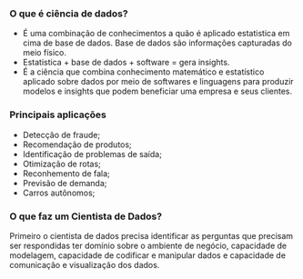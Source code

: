 ### O que é ciência de dados? 
- É uma combinação de conhecimentos a quão é aplicado estatistica em cima de base de dados. Base de dados são informações capturadas do meio físico. <br>
- Estatistica + base de dados + software = gera insights. <br>
- É a ciência que combina conhecimento matemático e estatístico aplicado sobre dados por meio de softwares e linguagens para produzir modelos e insights que podem beneficiar uma empresa e seus clientes. <br>

### Principais aplicações
- Detecção de fraude;
- Recomendação de produtos;
- Identificação de problemas de saída; 
- Otimização de rotas;
- Reconhemento de fala;
- Previsão de demanda;
- Carros autônomos;

### O que faz um Cientista de Dados? 
 Primeiro o cientista de dados precisa identificar as perguntas que precisam ser respondidas ter domínio sobre o ambiente de negócio, capacidade de modelagem, capacidade de codificar e manipular dados e capacidade de comunicação e visualização dos dados.
